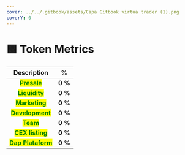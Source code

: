 ```yaml
---
cover: ../../.gitbook/assets/Capa Gitbook virtua trader (1).png
coverY: 0
---
```


# 🟩 Token Metrics

|                     Description                     |     %    |
| :-------------------------------------------------: | :------: |
|    <mark style="color:green;">**Presale**</mark>    |  **0 %** |
|   <mark style="color:green;">**Liquidity**</mark>   |  **0 %** |
|   <mark style="color:green;">**Marketing**</mark>   |  **0 %** |
|  <mark style="color:green;">**Development**</mark>  |  **0 %** |
|      <mark style="color:green;">**Team**</mark>     |  **0 %** |
|  <mark style="color:green;">**CEX listing**</mark>  |  **0 %** |
| <mark style="color:green;">**Dap Plataform**</mark> |  **0 %** |
